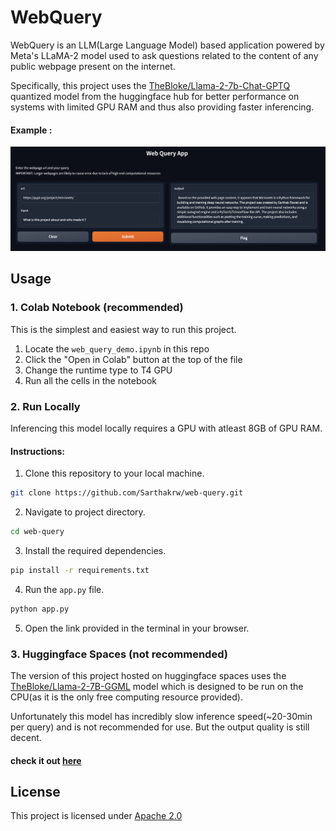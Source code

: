 # WebQuery
WebQuery is an LLM(Large Language Model) based application powered by Meta's LLaMA-2 model used to ask questions related to the content of any public webpage present on the internet.

Specifically, this project uses the [TheBloke/Llama-2-7b-Chat-GPTQ](https://huggingface.co/TheBloke/Llama-2-7b-Chat-GPTQ) quantized model from the huggingface hub for better performance on systems with limited GPU RAM and thus also providing faster inferencing.

#### Example :
![example](example.png)

## Usage

### 1. Colab Notebook (recommended)

This is the simplest and easiest way to run this project.

1. Locate the `web_query_demo.ipynb` in this repo
2. Click the "Open in Colab" button at the top of the file
3. Change the runtime type to T4 GPU
4. Run all the cells in the notebook

### 2. Run Locally

Inferencing this model locally requires a GPU with atleast 8GB of GPU RAM.

#### Instructions:

1. Clone this repository to your local machine.
```bash
git clone https://github.com/Sarthakrw/web-query.git
```

2. Navigate to project directory.
```bash
cd web-query
```

3. Install the required dependencies. 
```bash
pip install -r requirements.txt
```

4. Run the `app.py` file.
```bash
python app.py
```

5. Open the link provided in the terminal in your browser.

### 3. Huggingface Spaces (not recommended)

The version of this project hosted on huggingface spaces uses the [TheBloke/Llama-2-7B-GGML](https://huggingface.co/TheBloke/Llama-2-7B-GGML) model which is designed to be run on the CPU(as it is the only free computing resource provided).

Unfortunately this model has incredibly slow inference speed(~20-30min per query) and is not recommended for use. But the output quality is still decent.

#### check it out [here](https://huggingface.co/spaces/sarthakrw/web-query)

## License

This project is licensed under [Apache 2.0](LICENSE)
